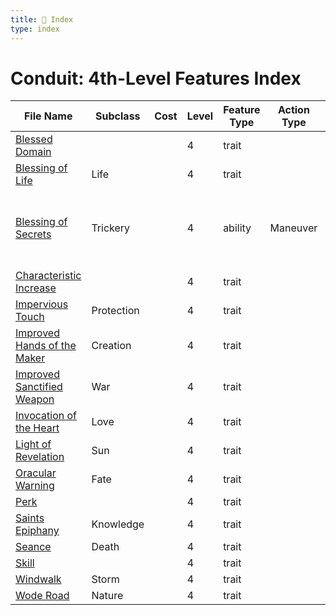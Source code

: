 ```yaml
---
title: 📑 Index
type: index
---
```


# Conduit: 4th-Level Features Index

| File Name                                                             | Subclass   | Cost | Level | Feature Type | Action Type | Distance | Target                         |
| --------------------------------------------------------------------- | ---------- | ---- | ----- | ------------ | ----------- | -------- | ------------------------------ |
| [Blessed Domain](../Blessed%20Domain)                                 |            |      | 4     | trait        |             |          |                                |
| [Blessing of Life](../Blessing%20of%20Life)                           | Life       |      | 4     | trait        |             |          |                                |
| [Blessing of Secrets](../Blessing%20of%20Secrets)                     | Trickery   |      | 4     | ability      | Maneuver    | 3 aura   | Self and each ally in the area |
| [Characteristic Increase](../Characteristic%20Increase)               |            |      | 4     | trait        |             |          |                                |
| [Impervious Touch](../Impervious%20Touch)                             | Protection |      | 4     | trait        |             |          |                                |
| [Improved Hands of the Maker](../Improved%20Hands%20of%20the%20Maker) | Creation   |      | 4     | trait        |             |          |                                |
| [Improved Sanctified Weapon](../Improved%20Sanctified%20Weapon)       | War        |      | 4     | trait        |             |          |                                |
| [Invocation of the Heart](../Invocation%20of%20the%20Heart)           | Love       |      | 4     | trait        |             |          |                                |
| [Light of Revelation](../Light%20of%20Revelation)                     | Sun        |      | 4     | trait        |             |          |                                |
| [Oracular Warning](../Oracular%20Warning)                             | Fate       |      | 4     | trait        |             |          |                                |
| [Perk](../Perk)                                                       |            |      | 4     | trait        |             |          |                                |
| [Saints Epiphany](../Saints%20Epiphany)                               | Knowledge  |      | 4     | trait        |             |          |                                |
| [Seance](../Seance)                                                   | Death      |      | 4     | trait        |             |          |                                |
| [Skill](../Skill)                                                     |            |      | 4     | trait        |             |          |                                |
| [Windwalk](../Windwalk)                                               | Storm      |      | 4     | trait        |             |          |                                |
| [Wode Road](../Wode%20Road)                                           | Nature     |      | 4     | trait        |             |          |                                |
